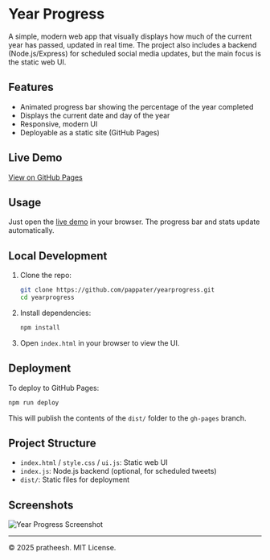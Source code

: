 # Year Progress

A simple, modern web app that visually displays how much of the current year has passed, updated in real time. The project also includes a backend (Node.js/Express) for scheduled social media updates, but the main focus is the static web UI.

## Features
- Animated progress bar showing the percentage of the year completed
- Displays the current date and day of the year
- Responsive, modern UI
- Deployable as a static site (GitHub Pages)

## Live Demo
[View on GitHub Pages](https://pappater.github.io/yearprogress/)

## Usage
Just open the [live demo](https://pappater.github.io/yearprogress/) in your browser. The progress bar and stats update automatically.

## Local Development
1. Clone the repo:
   ```bash
   git clone https://github.com/pappater/yearprogress.git
   cd yearprogress
   ```
2. Install dependencies:
   ```bash
   npm install
   ```
3. Open `index.html` in your browser to view the UI.

## Deployment
To deploy to GitHub Pages:
```bash
npm run deploy
```
This will publish the contents of the `dist/` folder to the `gh-pages` branch.

## Project Structure
- `index.html` / `style.css` / `ui.js`: Static web UI
- `index.js`: Node.js backend (optional, for scheduled tweets)
- `dist/`: Static files for deployment

## Screenshots
![Year Progress Screenshot](https://raw.githubusercontent.com/pappater/yearprogress/gh-pages/screenshot.png)

---

© 2025 pratheesh. MIT License.
